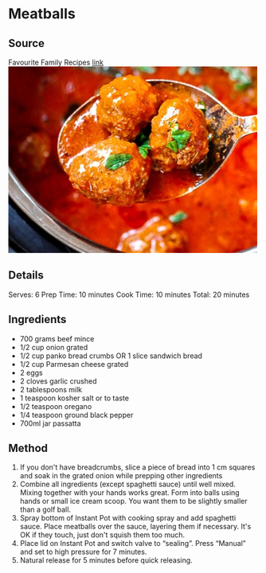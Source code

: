 # Meatballs

## Source
Favourite Family Recipes [link](https://www.favfamilyrecipes.com/instant-pot-meatballs/)
![meatballs](./pictures/meatballs.jpeg)

## Details
Serves: 6
Prep Time: 10 minutes
Cook Time: 10 minutes
Total: 20 minutes


## Ingredients
- 700 grams beef mince
- 1/2 cup onion grated
- 1/2 cup panko bread crumbs OR 1 slice sandwich bread
- 1/2 cup Parmesan cheese grated
- 2 eggs
- 2 cloves garlic crushed
- 2 tablespoons milk
- 1 teaspoon kosher salt or to taste
- 1/2 teaspoon oregano
- 1/4 teaspoon ground black pepper
- 700ml jar passatta 

## Method
1. If you don't have breadcrumbs, slice a piece of bread into 1 cm squares and soak in the grated onion while prepping other ingredients
2. Combine all ingredients (except spaghetti sauce) until well mixed. Mixing together with your hands works great.
Form into balls using hands or small ice cream scoop. You want them to be slightly smaller than a golf ball.
3. Spray bottom of Instant Pot with cooking spray and add spaghetti sauce.
Place meatballs over the sauce, layering them if necessary. It's OK if they touch, just don't squish them too much.
4. Place lid on Instant Pot and switch valve to “sealing”. Press “Manual” and set to high pressure for 7 minutes.
5. Natural release for 5 minutes before quick releasing.
